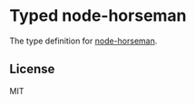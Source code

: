 # Typed node-horseman

The type definition for [node-horseman](https://github.com/johntitus/node-horseman).

## License

MIT